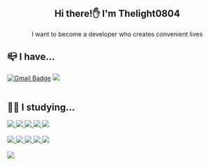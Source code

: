 <div align="center">
 
 ## Hi there!✋ I'm Thelight0804
 I want to become a developer who creates convenient lives
 
</div>
 
<div align="left">
 
 ## 📪 I have...
 [![Gmail Badge](https://img.shields.io/badge/Gmail-d14836?style=flat-square&logo=Gmail&logoColor=white&link=mailto:thelight0804@gmail.com)](mailto:thelight0804@gmail.com)
 <a href="https://www.notion.so/thelight0804/Home-5db858012eb44e4ab1150eeaadec236d?pvs=4" target="Notion">
  <img src="https://img.shields.io/badge/Notion-000000?style=flat-square&logo=Notion&logoColor=white"/>
 </a>
 <br> <br>
  ## 👨‍💻 I studying...
 <a href="https://www.notion.so/thelight0804/React-452477b7489f48deb780a0685fd1e2a9?pvs=4" target="React">
  <img src="https://img.shields.io/badge/React-61DAFB?style=flat-square&logo=React&logoColor=black"/>
 </a>
 <a href="https://www.notion.so/thelight0804/React-Native-09feea5c2a7c45a9b901a4094963b17a?pvs=4" target="React Native">
  <img src="https://img.shields.io/badge/React Native-61DAFB?style=flat-square&logo=React&logoColor=black"/>
 </a>
 <a href="https://www.notion.so/thelight0804/JavaScript-2c59762452064a35af7696db588fd094?pvs=4" target="JavaScript">
  <img src="https://img.shields.io/badge/JavaScript-F7DF1E?style=flat-square&logo=JavaScript&logoColor=white"/>
 </a>
 <a href="https://www.notion.so/thelight0804/CSS-3cb7492f907e487e9c5250f451de1338?pvs=4" target="CSS3">
  <img src="https://img.shields.io/badge/CSS-1572B6?style=flat-square&logo=CSS3&logoColor=white"/>
 </a>
 <a href="https://www.notion.so/thelight0804/HTML-f75395dc8d024ff0ac73a6025efff41e?pvs=4" target="HTML5">
  <img src="https://img.shields.io/badge/HTML-E34F26?style=flat-square&logo=HTML5&logoColor=white"/>
 </a>
  <br><br>
  
 <a href="https://www.notion.so/thelight0804/Design-Patterns-d7ab09b581524b09a3ebcd2d6a21767f?pvs=4" target="Spring">
  <img src="https://img.shields.io/badge/Spring-6DB33F?style=flat-square&logo=Spring&logoColor=white"/>
 </a>
 <a href="https://www.notion.so/thelight0804/Design-Patterns-d7ab09b581524b09a3ebcd2d6a21767f?pvs=4" target="Java">
  <img src="https://img.shields.io/badge/Java-007396?style=flat-square&logo=Java&logoColor=white"/>
 </a>
 <a href="https://www.notion.so/thelight0804/Python-688c78b983464df2a538a730573d5e0c?pvs=4" target="Python">
  <img src="https://img.shields.io/badge/Python-3776AB?style=flat-square&logo=Python&logoColor=white"/>
 </a>
 <a href="https://github.com/thelight0804" target="C++">
  <img src="https://img.shields.io/badge/C%2B%2B-00599C?style=flat-square&logo=C%2B%2B&logoColor=white"/>
 </a>
 <a href="https://github.com/thelight0804" target="C">
  <img src="https://img.shields.io/badge/C-A8B9CC?style=flat-square&logo=C&logoColor=white"/>
 </a>
 <br><br>
 
 <a href="https://www.notion.so/thelight0804/451886423a5b4d16afd67f4efc8ca572?pvs=4" target="JLPT">
  <img src="https://img.shields.io/badge/JLPT-N1-ff4545?style=flat-square"/>
 </a>

</div>
